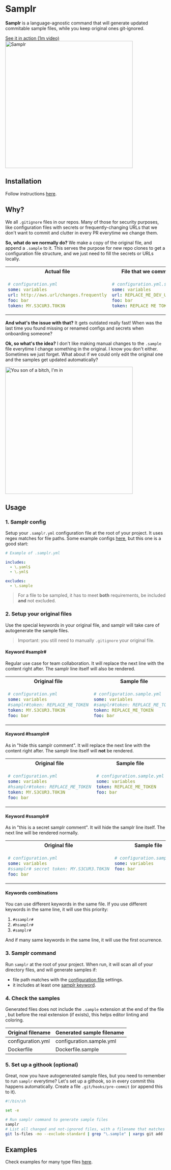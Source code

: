 # Samplr

**Samplr** is a language-agnostic command that will generate updated commitable sample files, while you keep original ones git-ignored.

<a target="_blank" href="https://youtu.be/g85wHOZSdxU">
  See it in action (1m video)<br/>
  <img src="https://img.youtube.com/vi/g85wHOZSdxU/maxresdefault.jpg" alt="Samplr" width="400"/>
</a>

## Installation

Follow instructions [here](./INSTALL.md).

## Why?

We all `.gitignore` files in our repos. Many of those for security purposes, like configuration files with secrets or frequently-changing URLs that we don't want to commit and clutter in every PR everytime we change them.

**So, what do we normally do?** We make a copy of the original file, and append a `.sample` to it. This serves the purpose for new repo clones to get a configuration file structure, and we just need to fill the secrets or URLs locally.

<table>
<tr>
<th> Actual file </th> <th> File that we commit </th> <th> So we can do </th>
</tr>

<tr valign="top">
<td>

```yml
# configuration.yml
some: variables
url: http://aws.url/changes.frequently
foo: bar
token: MY.S3CUR3.T0K3N
```

</td>
<td>

```yml
# configuration.yml.sample
some: variables
url: REPLACE_ME_DEV_URL
foo: bar
token: REPLACE_ME_TOKEN
```

</td>
<td>

```gitignore
# .gitignore
configuration.yml
```

</td>
</tr>
</table>


**And what's the issue with that?** It gets outdated really fast! When was the last time you found missing or renamed configs and secrets when onboarding someone?

**Ok, so what's the idea?** I don't like making manual changes to the `.sample` file everytime I change something in the original. I know you don't either. Sometimes we just forget. What about if we could only edit the original one and the samples get updated automatically?

<img src="https://i.kym-cdn.com/entries/icons/facebook/000/031/991/cover3.jpg" alt="You son of a bitch, I'm in" width="400"/>

## Usage

### 1. Samplr config

Setup your `.samplr.yml` configuration file at the root of your project. It uses regex matches for file paths. Some example configs [here](./examples/.samplr.sample.yml), but this one is a good start:

```yml
# Example of .samplr.yml

includes:
  - \.yaml$
  - \.yml$

excludes:
  - \.sample
```

> For a file to be sampled, it has to meet **both** requirements, be included **and** not excluded.

### 2. Setup your original files

Use the special keywords in your original file, and samplr will take care of autogenerate the sample files.

> Important: you still need to manually `.gitignore` your original file.

#### Keyword #samplr#

Regular use case for team collaboration. It will replace the next line with the content right after. The samplr line itself will also be rendered.

<table>
<tr>
<th> Original file </th> <th> Sample file </th>
</tr>

<tr valign="top">
<td>

```yml
# configuration.yml
some: variables
#samplr#token: REPLACE_ME_TOKEN
token: MY.S3CUR3.T0K3N
foo: bar
```

</td>
<td>

```yml
# configuration.sample.yml
some: variables
#samplr#token: REPLACE_ME_TOKEN
token: REPLACE_ME_TOKEN
foo: bar
```

</td>
</tr>
</table>

#### Keyword #hsamplr#

As in "hide this samplr comment". It will replace the next line with the content right after. The samplr line itself will **not** be rendered.

<table>
<tr>
<th> Original file </th> <th> Sample file </th>
</tr>

<tr valign="top">
<td>

```yml
# configuration.yml
some: variables
#hsamplr#token: REPLACE_ME_TOKEN
token: MY.S3CUR3.T0K3N
foo: bar
```

</td>
<td>

```yml
# configuration.sample.yml
some: variables
token: REPLACE_ME_TOKEN
foo: bar
```

</td>
</tr>
</table>

#### Keyword #ssamplr#

As in "this is a secret samplr comment". It will hide the samplr line itself. The next line will be rendered normally.

<table>
<tr>
<th> Original file </th> <th> Sample file </th>
</tr>

<tr valign="top">
<td>

```yml
# configuration.yml
some: variables
#ssamplr# secret token: MY.S3CUR3.T0K3N
foo: bar
```

</td>
<td>

```yml
# configuration.sample.yml
some: variables
foo: bar
```

</td>
</tr>
</table>

#### Keywords combinations

You can use different keywords in the same file. If you use different keywords in the same line, it will use this priority:

1. `#ssamplr#`
1. `#hsamplr#`
1. `#samplr#`

And if many same keywords in the same line, it will use the first ocurrence.

### 3. Samplr command

Run `samplr` at the root of your project. When run, it will scan all of your directory files, and will generate samples if:

- file path matches with the [configuration file](#1-samplr-config) settings.
- it includes at least one [samplr keyword](#2-setup-your-original-files).

### 4. Check the samples

Generated files does not include the `.sample` extension at the end of the file , but before the real extension (if exists), this helps editor linting and coloring.

| Original filename | Generated sample filename |
| ----------------- | ------------------------- |
| configuration.yml | configuration.sample.yml  |
| Dockerfile        | Dockerfile.sample         |

### 5. Set up a githook (optional)

Great, now you have autogenerated sample files, but you need to remember to run `samplr` everytime? Let's set up a githook, so in every commit this happens automatically. Create a file `.git/hooks/pre-commit` (or append this to it).

```sh
#!/bin/sh

set -e

# Run samplr command to generate sample files
samplr
# List all changed and not-ignored files, with a filename that matches with ".sample", and add it to the commit
git ls-files -mo --exclude-standard | grep "\.sample" | xargs git add
```

## Examples

Check examples for many type files [here](./examples).
